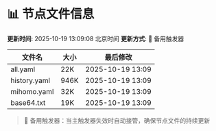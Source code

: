 # 📊 节点文件信息

**更新时间**: 2025-10-19 13:09:08 北京时间
**更新方式**: 🔄 备用触发器

| 文件名 | 大小 | 最后修改 |
|--------|------|----------|
| all.yaml | 22K | 2025-10-19 13:09 |
| history.yaml | 946K | 2025-10-19 13:09 |
| mihomo.yaml | 32K | 2025-10-19 13:09 |
| base64.txt | 19K | 2025-10-19 13:09 |

> 🔄 备用触发器：当主触发器失效时自动接管，确保节点文件的持续更新
